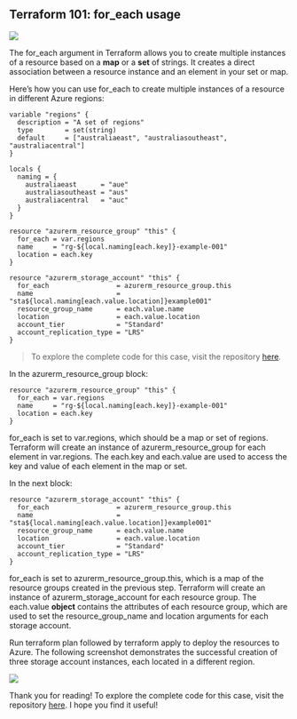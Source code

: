 
## Terraform 101: for_each usage

![](https://cdn-images-1.medium.com/max/3840/1*mBSifseORUb7l5xsOvUNrg.jpeg)

The for_each argument in Terraform allows you to create multiple instances of a resource based on a **map** or a **set** of strings. It creates a direct association between a resource instance and an element in your set or map.

Here’s how you can use for_each to create multiple instances of a resource in different Azure regions:

    variable "regions" {
      description = "A set of regions"
      type        = set(string)
      default     = ["australiaeast", "australiasoutheast", "australiacentral"]
    }

    locals {
      naming = {
        australiaeast      = "aue"
        australiasoutheast = "aus"
        australiacentral   = "auc"
      }
    }
    
    resource "azurerm_resource_group" "this" {
      for_each = var.regions
      name     = "rg-${local.naming[each.key]}-example-001"
      location = each.key
    }
    
    resource "azurerm_storage_account" "this" {
      for_each                 = azurerm_resource_group.this
      name                     = "sta${local.naming[each.value.location]}example001"
      resource_group_name      = each.value.name
      location                 = each.value.location
      account_tier             = "Standard"
      account_replication_type = "LRS"
    }
>  To explore the complete code for this case, visit the repository [here](https://github.com/chenjd/terraform-101).

In the azurerm_resource_group block:

    resource "azurerm_resource_group" "this" {
      for_each = var.regions
      name     = "rg-${local.naming[each.key]}-example-001"
      location = each.key
    }

for_each is set to var.regions, which should be a map or set of regions. Terraform will create an instance of azurerm_resource_group for each element in var.regions. The each.key and each.value are used to access the key and value of each element in the map or set.

In the next block:

    resource "azurerm_storage_account" "this" {
      for_each                 = azurerm_resource_group.this
      name                     = "sta${local.naming[each.value.location]}example001"
      resource_group_name      = each.value.name
      location                 = each.value.location
      account_tier             = "Standard"
      account_replication_type = "LRS"
    }
    

for_each is set to azurerm_resource_group.this, which is a map of the resource groups created in the previous step. Terraform will create an instance of azurerm_storage_account for each resource group. The each.value **object** contains the attributes of each resource group, which are used to set the resource_group_name and location arguments for each storage account.

Run terraform plan followed by terraform apply to deploy the resources to Azure. The following screenshot demonstrates the successful creation of three storage account instances, each located in a different region.

![](https://cdn-images-1.medium.com/max/6760/1*vUQTotBvyt52IV-RohHv2w.png)

Thank you for reading! To explore the complete code for this case, visit the repository [here](https://github.com/chenjd/terraform-101). I hope you find it useful!
